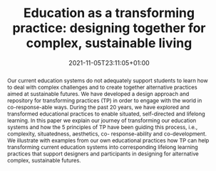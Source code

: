 ---
slug: Education-as-a-transforming-practice-designing-together-for-complex-sustainable-living
title: "Education as a transforming practice: designing together for complex, sustainable living"
layout: single
publitype: conference
subsection: conference
transformpractices: true
researchpage: true
research: 
    -  transformingpractices
institution:
    logo: TUe
    name: "Eindhoven University of Technology"
    web: "https://www.tue.nl/en/"
    colo: "#c72125"
date: 2021-11-05T23:11:05+01:00
reference: "Hummels, C.C.M., & Lévy, P. (2021). Education as a transforming practice: designing together for complex, sustainable living. In Proceedings of Relating Systems Thinking and Design 2021 Symposium, RSD10. Delft, The Netherlands."
abstract: "Our current education systems do not adequately support students to learn how to deal with complex challenges and to create together alternative practices aimed at sustainable futures. We have developed a design approach and repository for transforming practices (TP) in order to engage with the world in co-response-able ways. During the past 20 years, we have explored and transformed educational practices to enable situated, self-directed and lifelong learning. In this paper we explain our journey of transforming our education systems and how the 5 principles of TP have been guiding this process, i.e., complexity, situatedness, aesthetics, co- response-ability and co-development. We illustrate with examples from our own educational practices how TP can help transforming current education systems into corresponding lifelong learning practices that support designers and participants in designing for alternative complex, sustainable futures."
link:
    paper: "https://1drv.ms/b/s!AnQx_v88q65QgYHxKMy9UCtuRrgfT2Y?e=Qdi7d3"
    website: https://rsdsymposium.org/education-as-a-transforming-practice-preparing-together-for-complex-sustainable-futures
    library: https://research.tue.nl/en/publications/education-as-a-transforming-practice-designing-together-for-compl
---